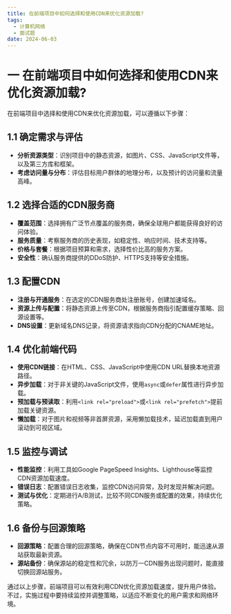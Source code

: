 ```yaml
---
title: 在前端项目中如何选择和使用CDN来优化资源加载?
tags:
  - 计算机网络
  - 面试题
date: 2024-06-03
---
```

# 一 在前端项目中如何选择和使用CDN来优化资源加载?

在前端项目中选择和使用CDN来优化资源加载，可以遵循以下步骤：

## 1.1 确定需求与评估

- **分析资源类型**：识别项目中的静态资源，如图片、CSS、JavaScript文件等，以及第三方库和框架。
- **考虑访问量与分布**：评估目标用户群体的地理分布，以及预计的访问量和流量高峰。

## 1.2 选择合适的CDN服务商

- **覆盖范围**：选择拥有广泛节点覆盖的服务商，确保全球用户都能获得良好的访问体验。
- **服务质量**：考察服务商的历史表现，如稳定性、响应时间、技术支持等。
- **价格与套餐**：根据项目预算和需求，选择性价比高的服务方案。
- **安全性**：确认服务商提供的DDoS防护、HTTPS支持等安全措施。

## 1.3 配置CDN

- **注册与开通服务**：在选定的CDN服务商处注册账号，创建加速域名。
- **资源上传与配置**：将静态资源上传至CDN，根据服务商指引配置缓存策略、回源设置等。
- **DNS设置**：更新域名DNS记录，将资源请求指向CDN分配的CNAME地址。

## 1.4 优化前端代码

- **使用CDN链接**：在HTML、CSS、JavaScript中使用CDN URL替换本地资源路径。
- **异步加载**：对于非关键的JavaScript文件，使用`async`或`defer`属性进行异步加载。
- **预加载与预读取**：利用`<link rel="preload">`或`<link rel="prefetch">`提前加载关键资源。
- **懒加载**：对于图片和视频等非首屏资源，采用懒加载技术，延迟加载直到用户滚动到可视区域。

## 1.5 监控与调试

- **性能监控**：利用工具如Google PageSpeed Insights、Lighthouse等监控CDN资源加载速度。
- **错误日志**：配置错误日志收集，监控CDN访问异常，及时发现并解决问题。
- **测试与优化**：定期进行A/B测试，比较不同CDN服务或配置的效果，持续优化策略。

## 1.6 备份与回源策略

- **回源策略**：配置合理的回源策略，确保在CDN节点内容不可用时，能迅速从源站获取最新资源。
- **源站备份**：确保源站的稳定性和冗余，以防万一CDN服务出现问题时，能直接切换回源站服务。

通过以上步骤，前端项目可以有效利用CDN优化资源加载速度，提升用户体验。不过，实施过程中要持续监控并调整策略，以适应不断变化的用户需求和网络环境。

